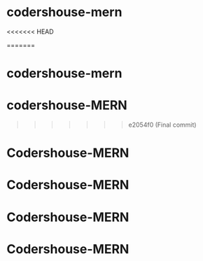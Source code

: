 # codershouse-mern
<<<<<<< HEAD

=======
# codershouse-mern
# codershouse-MERN
>>>>>>> e2054f0 (Final commit)
# Codershouse-MERN
# Codershouse-MERN
# Codershouse-MERN
# Codershouse-MERN
